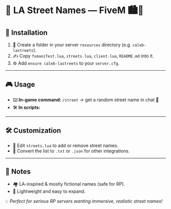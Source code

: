 # 📖 LA Street Names — FiveM 🏙️🚦

## 🚀 Installation

1. 📁 Create a folder in your server `resources` directory (e.g. `caleb-lastreets`).
2. ✍️ Copy `fxmanifest.lua`, `streets.lua`, `client.lua`, `README.md` into it.
3. ⚙️ Add `ensure caleb-lastreets` to your `server.cfg`.

---

## 🎮 Usage

- ⌨️ **In-game command:** `/street` → get a random street name in chat 💬
- 🛠️ **In scripts:**

---

## 🛠️ Customization

- 📝 Edit `streets.lua` to add or remove street names.
- 🔄 Convert the list to `.txt` or `.json` for other integrations.

---

## 📌 Notes

- 🏘️ LA-inspired & mostly fictional names (safe for RP).
- 🔹 Lightweight and easy to expand.

💡 *Perfect for serious RP servers wanting immersive, realistic street names!*

